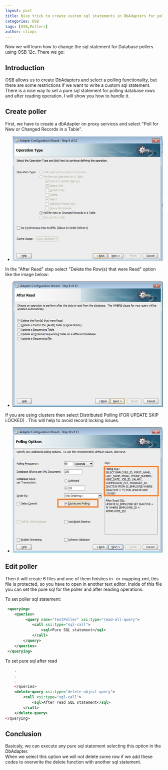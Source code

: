 ```yaml
---
layout: post
title: Nice trick to create custom sql statements in DbAdapters for pollers using OSB 12c
categories: OSB
tags: [OSB,Pollers]
author: cliops
---
```

Now we will learn how to change the sql statement for Database pollers using OSB 12c.
There we go:

## Introduction ##

OSB allows us to create DbAdapters and select a polling functionality, but there are some restrictions if we want to write a custom sql statement.   
There is a nice way to set a pure sql statement for polling database rows and after reading operation. I will show you how to handle it.   

## Create poller ##

First, we have to create a dbAdapter on proxy services and select "Poll for New or Changed Records in a Table".   

- ![](/images/2015-10-29-create-custom-sql-statements-pollers-OSB-12c/createPoller.jpg)

In the "After Read" step select "Delete the Row(s) that were Read" option like the image below:   

- ![](/images/2015-10-29-create-custom-sql-statements-pollers-OSB-12c/createDeletePoller.jpg)

If you are using clusters then select Distributed Polling (FOR UPDATE SKIP LOCKED) . This will help to avoid record locking issues.
 
- ![](/images/2015-10-29-create-custom-sql-statements-pollers-OSB-12c/distributedPolling.jpg)

## Edit poller ##

Then it will create 6 files and one of them finishes in -or-mapping.xml, this file is protected, so you have to open in another text editor.
Inside of this file you can set the pure sql for the poller and after reading operations.

To set poller sql statement:   

```xml 
 <querying>
	<queries>
		 <query name="TestPoller" xsi:type="read-all-query">
			<call xsi:type="sql-call">
				<sql>Pure SQL statement</sql>
			</call>
		</query>
	</queries>
 </querying>
``` 

To set pure sql after read   

```xml
	.
	.
	.
	</queries>
	<delete-query xsi:type="delete-object-query">
		<call xsi:type="sql-call">
			<sql>After read SQL statement</sql>
		</call>
	</delete-query>
</querying>
``` 

## Conclusion ##

Basicaly, we can execute any pure sql statement selecting this option in the DbAdapter.   
When we select this option we will not delete some row if we add these codes to overwrite the delete function with another sql statement.





